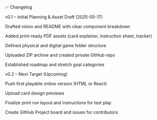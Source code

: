 ✅ Changelog

v0.1 – Initial Planning & Asset Draft (2025-05-17)

Drafted vision and README with clear component breakdown

Added print-ready PDF assets (card explainer, instruction sheet, tracker)

Defined physical and digital game folder structure

Uploaded ZIP archive and created private GitHub repo

Established roadmap and stretch goal categories


v0.2 – Next Target (Upcoming)

Push first playable online version (HTML or React)

Upload card design previews

Finalize print run layout and instructions for test play

Create GitHub Project board and issues for contributors

